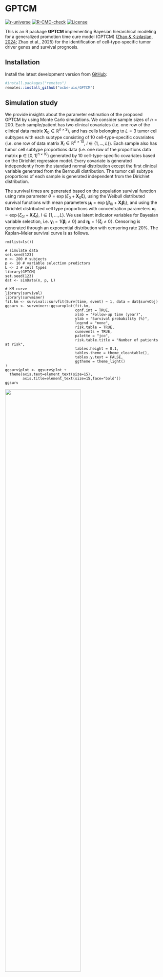 # GPTCM
<!-- 
[![CRAN
status](https://www.r-pkg.org/badges/version/GPTCM)](https://cran.r-project.org/package=GPTCM)
[![DOI](https://img.shields.io/badge/doi-10.32614%2FCRAN.package.GPTCM-brightgreen)](https://doi.org/10.32614/CRAN.package.GPTCM)
-->
[![r-universe](https://ocbe-uio.r-universe.dev/badges/GPTCM)](https://ocbe-uio.r-universe.dev/GPTCM)
[![R-CMD-check](https://github.com/ocbe-uio/GPTCM/workflows/R-CMD-check/badge.svg)](https://github.com/ocbe-uio/GPTCM/actions)
[![License](https://img.shields.io/badge/License-GPLv3-brightgreen.svg)](https://www.gnu.org/licenses/gpl-3.0)



This is an R package **GPTCM** implementing Bayesian hierarchical modeling for a generalized promotion time cure model (GPTCM) ([Zhao \& Kızılaslan, 2024](https://doi.org/10.48550/arXiv.2408.17188); Zhao et al., 2025) for the identification of cell-type-specific tumor driver genes and survival prognosis. 

## Installation

Install the latest development version from [GitHub](https://github.com/ocbe-uio/GPTCM):

```r
#install.packages("remotes")
remotes::install_github("ocbe-uio/GPTCM")
```

## Simulation study

We provide insights about the parameter estimation of the proposed GPTCM by using Monte Carlo simulations. 
We consider sample sizes of $n=200$. 
Each sample/patient has two clinical covariates (i.e. one row of the clinical data matrix $\mathbf X_0\in \mathbb R^{n\times 2}$), and has cells belonging to $L=3$ tumor cell subtypes with each subtype consisting of $10$ cell-type-specific covariates (i.e. one row of data matrix $\mathbf X_l\in \mathbb R^{n\times 10}$, $l\in \{1,...,L\}$). 
Each sample also has tumor cell subtype proportions data (i.e. one row of the proportions data matrix $\mathbf p\in [0,1]^{n\times 10}$) 
generated by $10$ cell-type-specific covariates based on the Dirichlet regression model. 
Every covariate is generated independently from the standard normal distribution except the first clinical variable generated from the Bernoulli distribution. 
The tumor cell subtype proportions of each sample is generated independent from the Dirichlet distribution. 

The survival times are generated based on the population survival function using rate parameter $\theta=\exp(\xi_0+\mathbf X_0\boldsymbol\xi)$, using the Weibull distributed survival functions with 
mean parameters $\boldsymbol\mu_{l}= \exp\{\beta_{0l} + \mathbf X_{l} \boldsymbol \beta_l\}$, and using the Dirichlet distributed cell type proportions with concentration parameters $\boldsymbol\alpha_{l}= \exp\{\zeta_{0l} + \mathbf X_{l} \boldsymbol \zeta_l\}$,  $l\in \{1,...,L\}$. 
We use latent indicator variables for Bayesian variable selection, i.e. $\boldsymbol \gamma_l = 1\{\boldsymbol \beta_l\ne 0\}$ and $\boldsymbol \eta_l = 1\{\boldsymbol \zeta_l\ne 0\}$. 
Censoring is generated through an exponential distribution with censoring rate $20\%$. 
The Kaplan–Meier survival curve is as follows.

```{r}
rm(list=ls())

# simulate data
set.seed(123)
n <- 200 # subjects
p <- 10 # variable selection predictors
L <- 3 # cell types
library(GPTCM)
set.seed(123)
dat <- simData(n, p, L)

# KM curve
library(survival)
library(survminer)
fit.km <- survival::survfit(Surv(time, event) ~ 1, data = dat$survObj)
ggsurv <- survminer::ggsurvplot(fit.km,
                                conf.int = TRUE, 
                                xlab = "Follow-up time (year)",
                                ylab = "Survival probability (%)",
                                legend = "none",
                                risk.table = TRUE,
                                cumevents = TRUE,
                                palette = "jco",
                                risk.table.title = "Number of patients at risk",
                                tables.height = 0.1,
                                tables.theme = theme_cleantable(), 
                                tables.y.text = FALSE, 
                                ggtheme = theme_light() 
)
ggsurv$plot <- ggsurv$plot + 
  theme(axis.text=element_text(size=15), 
        axis.title=element_text(size=15,face="bold"))
ggsurv
```

<img src="man/figures/cran_km.png" width="70%" />

After running our proposed GPTCM with Bernoulli-beta prior (GPTCM-Ber2), we compare its the survival prediction performance with other approaches (i.e. Kaplan-Meier method without covariates, classic Cox model with two clinical covariates, Cox model with cell-type proportions data as covariates, Cox model with both clinical and cell-type proportion covariates, Cox model with clinical and aggregated (mean) cell-type-specific covariates, Cox model with clinical and aggregated (median) cell-type-specific covariates, mixture cure model with clinical and aggregated (mean) cell-type-specific covariates, mixture cure model with clinical and aggregated (median) cell-type-specific covariates). 
The follow figure shows the prediction performance of time-dependent Brier scores. 
It is clear that our GPTCM has much better survival prognosis than other approaches. 

```{r}
## run Bayesian GPTCM
set.seed(123)
fit <- GPTCM(dat, nIter = 1100, burnin = 100)

# draw time-dependent Brier scores
plotBrier(dat, datMCMC = fit, 
          time.star = 3, 
          xlab = "Evalutation time points",
          ylab = "Prediction error")
```

<img src="man/figures/cran_brier.png" width="70%" />

The following figure shows the posterior distributions of cell-type-specific effects associated with cell-type-specific progression with the black dimonds indicating true effects, and marginal posterior inclusion probabilities (mPIP) of Bayesian variable selection. 

```{r}
plotCoeff(dat, datMCMC = fit, estimator = "beta", bandwidth = 0.05)
plotCoeff(dat, datMCMC = fit, estimator = "gamma")
```

<img src="man/figures/cran_betas.png" width="100%" />
<img src="man/figures/cran_gammas.png" width="100%" />


The following figure shows the posterior distributions of cell-type-specific effects associated with cell-type-specific proportions, and mPIP of Bayesian variable selection. 

```{r}
plotCoeff(dat, datMCMC = fit, estimator = "zeta", bandwidth = 0.01)
plotCoeff(dat, datMCMC = fit, estimator = "eta")
```

<img src="man/figures/cran_zetas.png" width="100%" />
<img src="man/figures/cran_etas.png" width="100%" />

## References

Chen MH, Ibrahim JG, Sinha D (1999). A new Bayesian model for survival data with
a surviving fraction. Journal of the American Statistical Association, 94(447):909--919.

Yakovlev AY, Tsodikov AD, Asselain B (1996). Stochastic Models of Tumor Latency and Their
Biostatistical Applications. World Scientific, Singapore.

Zhao Z, Kızılaslan F. (2024). A note on promotion time cure models with a new biological consideration. arXiv,
DOI https://doi.org/10.48550/arXiv.2408.17188.


Zhao Z et al. (2025). Generalized promotion time cure model: A new modeling framework for identification of cell-type-specific genes and survival prediction. arXiv: xxx.
